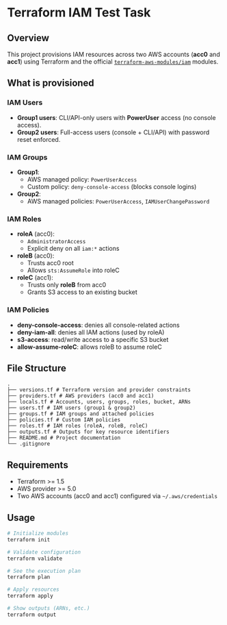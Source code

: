 # Terraform IAM Test Task

## Overview
This project provisions IAM resources across two AWS accounts (**acc0** and **acc1**) using Terraform and the official [`terraform-aws-modules/iam`](https://registry.terraform.io/modules/terraform-aws-modules/iam/aws) modules.

## What is provisioned

### IAM Users
- **Group1 users**: CLI/API-only users with **PowerUser** access (no console access).
- **Group2 users**: Full-access users (console + CLI/API) with password reset enforced.

### IAM Groups
- **Group1**:  
  - AWS managed policy: `PowerUserAccess`  
  - Custom policy: `deny-console-access` (blocks console logins)
- **Group2**:  
  - AWS managed policies: `PowerUserAccess`, `IAMUserChangePassword`

### IAM Roles
- **roleA** (acc0):  
  - `AdministratorAccess`  
  - Explicit deny on all `iam:*` actions
- **roleB** (acc0):  
  - Trusts acc0 root  
  - Allows `sts:AssumeRole` into roleC
- **roleC** (acc1):  
  - Trusts only **roleB** from acc0  
  - Grants S3 access to an existing bucket

### IAM Policies
- **deny-console-access**: denies all console-related actions  
- **deny-iam-all**: denies all IAM actions (used by roleA)  
- **s3-access**: read/write access to a specific S3 bucket  
- **allow-assume-roleC**: allows roleB to assume roleC  

## File Structure
```text
.
├── versions.tf # Terraform version and provider constraints
├── providers.tf # AWS providers (acc0 and acc1)
├── locals.tf # Accounts, users, groups, roles, bucket, ARNs
├── users.tf # IAM users (group1 & group2)
├── groups.tf # IAM groups and attached policies
├── policies.tf # Custom IAM policies
├── roles.tf # IAM roles (roleA, roleB, roleC)
├── outputs.tf # Outputs for key resource identifiers
├── README.md # Project documentation
└── .gitignore
```

## Requirements
- Terraform >= 1.5
- AWS provider >= 5.0
- Two AWS accounts (acc0 and acc1) configured via `~/.aws/credentials`

## Usage

```bash
# Initialize modules
terraform init

# Validate configuration
terraform validate

# See the execution plan
terraform plan

# Apply resources
terraform apply

# Show outputs (ARNs, etc.)
terraform output
```
